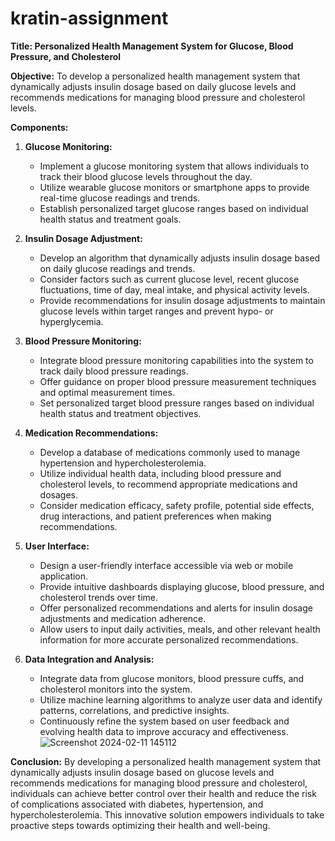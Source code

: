 # kratin-assignment
**Title: Personalized Health Management System for Glucose, Blood Pressure, and Cholesterol**

**Objective:**
To develop a personalized health management system that dynamically adjusts insulin dosage based on daily glucose levels and recommends medications for managing blood pressure and cholesterol levels.

**Components:**

1. **Glucose Monitoring:**
   - Implement a glucose monitoring system that allows individuals to track their blood glucose levels throughout the day.
   - Utilize wearable glucose monitors or smartphone apps to provide real-time glucose readings and trends.
   - Establish personalized target glucose ranges based on individual health status and treatment goals.

2. **Insulin Dosage Adjustment:**
   - Develop an algorithm that dynamically adjusts insulin dosage based on daily glucose readings and trends.
   - Consider factors such as current glucose level, recent glucose fluctuations, time of day, meal intake, and physical activity levels.
   - Provide recommendations for insulin dosage adjustments to maintain glucose levels within target ranges and prevent hypo- or hyperglycemia.

3. **Blood Pressure Monitoring:**
   - Integrate blood pressure monitoring capabilities into the system to track daily blood pressure readings.
   - Offer guidance on proper blood pressure measurement techniques and optimal measurement times.
   - Set personalized target blood pressure ranges based on individual health status and treatment objectives.

4. **Medication Recommendations:**
   - Develop a database of medications commonly used to manage hypertension and hypercholesterolemia.
   - Utilize individual health data, including blood pressure and cholesterol levels, to recommend appropriate medications and dosages.
   - Consider medication efficacy, safety profile, potential side effects, drug interactions, and patient preferences when making recommendations.

5. **User Interface:**
   - Design a user-friendly interface accessible via web or mobile application.
   - Provide intuitive dashboards displaying glucose, blood pressure, and cholesterol trends over time.
   - Offer personalized recommendations and alerts for insulin dosage adjustments and medication adherence.
   - Allow users to input daily activities, meals, and other relevant health information for more accurate personalized recommendations.

6. **Data Integration and Analysis:**
   - Integrate data from glucose monitors, blood pressure cuffs, and cholesterol monitors into the system.
   - Utilize machine learning algorithms to analyze user data and identify patterns, correlations, and predictive insights.
   - Continuously refine the system based on user feedback and evolving health data to improve accuracy and effectiveness.
![Screenshot 2024-02-11 145112](https://github.com/vamshi9868/kratin-assignment/assets/77679218/50104008-369c-47fa-9f83-846b1ed104f4)



**Conclusion:**
By developing a personalized health management system that dynamically adjusts insulin dosage based on glucose levels and recommends medications for managing blood pressure and cholesterol, individuals can achieve better control over their health and reduce the risk of complications associated with diabetes, hypertension, and hypercholesterolemia. This innovative solution empowers individuals to take proactive steps towards optimizing their health and well-being.
